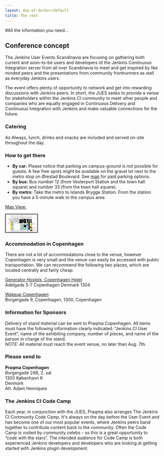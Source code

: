 ```yaml
---
layout: day-of-docker/default
title: The rest
---
```

#All the information you need...<br/>


## Conference concept<br/>

The Jenkins User Events Scandinavia are focusing on gathering both current and soon-to-be users and developers of the Jenkins Continuous Integration server from all over Scandinavia to meet and get inspired by like minded peers and the presentations from community frontrunners as well as everyday Jenkins users.

The event offers plenty of opportunity to network and get into rewarding discussions with Jenkins peers. In short, the JUES seeks to provide a venue for stakeholders within the Jenkins CI community to meet other people and companies who are equally engaged in Continuous Delivery and Continuous Integration with Jenkins and make valuable connections for the future.

### Catering
As Always, lunch, drinks and snacks are included and served on-site throughout the day.

### How to get there

- **By car:** Please notice that parking on campus-ground is not possible for guests. A few free spots might be available on the gravel lot next to the metro stop on Ørestad Boulevard. See [map](/jues15/images/Map-of-KUA.png) for paid parking options.
- **By bus:** Bus number 12 (from Vesterport Station and the town hall square) and number 33 (from the town hall square).
- **By metro:** Take the metro to Islands Brygge Station. From the station you have a 5-minute walk to the campus area.

[Map View:](/jues15/images/Map-of-KUA.png)

<a href="/jues15/images/Map-of-KUA.png" target="_blank">
<img style="border:1px solid black" src="/jues15/images/Map-of-KUA.png" alt="KUA Map" title="Click the map" width="105" height="60"/></a>

### Accommodation in Copenhagen

There are not a lot of accommodations close to the venue, however Copenhagen is very small and the venue can easily be accessed with public transportation. We can recommend the following two places, which are located centrally and fairly cheap.<br/>

[Generator Hostels, Copenhagen Hotel](http://generatorhostels.com/en/destinations/copenhagen/)<br/>
Adelgade 5-7 Copenhagen Denmark 1304<br/>

[Wakeup Copenhagen](https://www.wakeupcopenhagen.dk)<br/>
Borgergade 9, Copenhagen, 1300, Copenhagen<br/>

### Information for Sponsors

Delivery of stand material can be sent to  Praqma Copenhagen. All items must have the following information clearly indicated: "Jenkins CI User Event", name of the exhibiting company, number of pieces, and name of the person in charge of the stand.<br/>
_NOTE:_ All material must reach the event venue, no later than Aug. 7th.

### Please send to

**Praqma Copenhagen**<br/>
Borgergade 24B, 2. sal<br/>
1300 København K<br/>
Denmark<br/>
Att. Adam Henriques<br/>

### The  Jenkins CI Code Camp

Each year, in conjunction with the JUES, Praqma also arranges The Jenkins CI Community Code Camp. It's always on the day before the User Event and has become one of our most popular events, where Jenkins peers band together to contribute content back to the community. Often the Code Camp is visited by community celebs - so this is a great opportunity to “code with the stars”.
The intended audience for Code Camp is both experienced Jenkins developers and developers who are looking at getting started with Jenkins plugin development.
